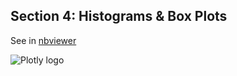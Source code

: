 Section 4: Histograms & Box Plots
---------------------------------

See in
[nbviewer](http://nbviewer.ipython.org/github/etpinard/plotly-python-doc/tree/1.0/s4_histograms/s4_histograms.ipynb)

![Plotly logo](http://i.imgur.com/i6YeveO.png)
